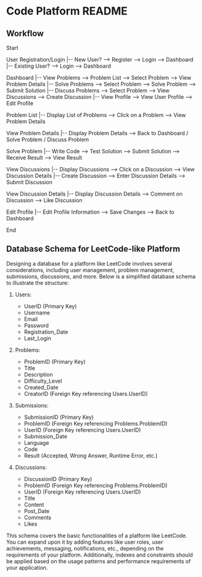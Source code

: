 # Code Platform README

## Workflow
Start

User Registration/Login
|-- New User? --> Register --> Login --> Dashboard
|-- Existing User? --> Login --> Dashboard

Dashboard
|-- View Problems --> Problem List --> Select Problem --> View Problem Details
|-- Solve Problems --> Select Problem --> Solve Problem --> Submit Solution
|-- Discuss Problems --> Select Problem --> View Discussions --> Create Discussion
|-- View Profile --> View User Profile --> Edit Profile

Problem List
|-- Display List of Problems --> Click on a Problem --> View Problem Details

View Problem Details
|-- Display Problem Details --> Back to Dashboard / Solve Problem / Discuss Problem

Solve Problem
|-- Write Code --> Test Solution --> Submit Solution --> Receive Result --> View Result

View Discussions
|-- Display Discussions --> Click on a Discussion --> View Discussion Details
|-- Create Discussion --> Enter Discussion Details --> Submit Discussion

View Discussion Details
|-- Display Discussion Details --> Comment on Discussion --> Like Discussion

Edit Profile
|-- Edit Profile Information --> Save Changes --> Back to Dashboard

End


## Database Schema for LeetCode-like Platform

Designing a database for a platform like LeetCode involves several considerations, including user management, problem management, submissions, discussions, and more. Below is a simplified database schema to illustrate the structure:

1. Users:
   - UserID (Primary Key)
   - Username
   - Email
   - Password
   - Registration_Date
   - Last_Login

2. Problems:
   - ProblemID (Primary Key)
   - Title
   - Description
   - Difficulty_Level
   - Created_Date
   - CreatorID (Foreign Key referencing Users.UserID)

3. Submissions:
   - SubmissionID (Primary Key)
   - ProblemID (Foreign Key referencing Problems.ProblemID)
   - UserID (Foreign Key referencing Users.UserID)
   - Submission_Date
   - Language
   - Code
   - Result (Accepted, Wrong Answer, Runtime Error, etc.)

4. Discussions:
   - DiscussionID (Primary Key)
   - ProblemID (Foreign Key referencing Problems.ProblemID)
   - UserID (Foreign Key referencing Users.UserID)
   - Title
   - Content
   - Post_Date
   - Comments
   - Likes
  
This schema covers the basic functionalities of a platform like LeetCode. You can expand upon it by adding features like user roles, user achievements, messaging, notifications, etc., depending on the requirements of your platform. Additionally, indexes and constraints should be applied based on the usage patterns and performance requirements of your application.
